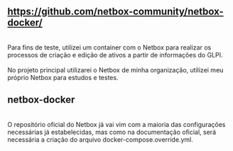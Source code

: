 https://github.com/netbox-community/netbox-docker/
<br>
----------------------------------------------------
<br>
Para fins de teste, utilizei um container com o Netbox para realizar os processos de criação e edição de ativos a partir de informações do GLPI.
<br>
<br>
No projeto principal utilizarei o Netbox de minha organização, utilizei meu próprio Netbox para estudos e testes.
<br>
<h2>netbox-docker</h2>
<br>
O repositório oficial do Netbox já vai vim com a maioria das configurações necessárias já estabelecidas, mas como na documentação oficial, será necessária a criação do arquivo docker-compose.override.yml.

